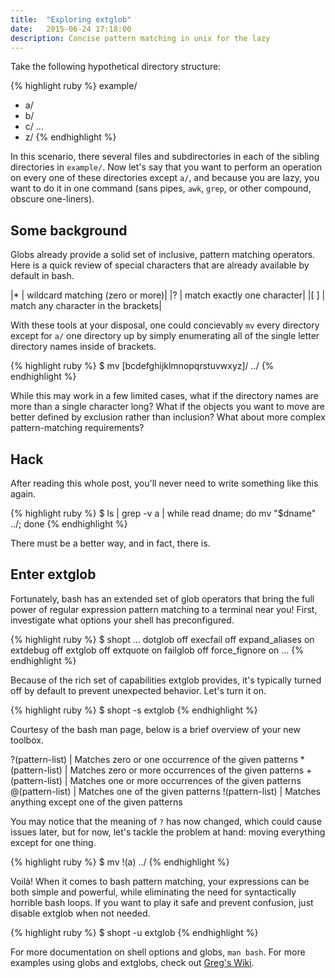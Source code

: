 ```yaml
---
title:  "Exploring extglob"
date:   2015-06-24 17:18:00
description: Concise pattern matching in unix for the lazy
---
```


Take the following hypothetical directory structure:

{% highlight ruby %}
example/
  - a/
  - b/
  - c/
  ...
  - z/
{% endhighlight %}

In this scenario, there several files and subdirectories in each of the sibling directories in `example/`. Now let's say that you want to perform an operation on every one of these directories except `a/`, and because you are lazy, you want to do it in one command (sans pipes, `awk`, `grep`, or other compound, obscure one-liners).

## Some background
Globs already provide a solid set of inclusive, pattern matching operators. Here is a quick review of special characters that are already available by default in bash.

|* | wildcard matching (zero or more)|
|? | match exactly one character|
|[ ] | match any character in the brackets|

With these tools at your disposal, one could concievably `mv` every directory except for `a/` one directory up by simply enumerating all of the single letter directory names inside of brackets.

{% highlight ruby %}
$ mv [bcdefghijklmnopqrstuvwxyz]/ ../
{% endhighlight %}

While this may work in a few limited cases, what if the directory names are more than a single character long? What if the objects you want to move are better defined by exclusion rather than inclusion? What about more complex pattern-matching requirements?

## Hack
After reading this whole post, you'll never need to write something like this again.

{% highlight ruby %}
$ ls | grep -v a | while read dname; do mv "$dname" ../; done
{% endhighlight %}

There must be a better way, and in fact, there is.

## Enter extglob
Fortunately, bash has an extended set of glob operators that bring the full power of regular expression pattern matching to a terminal near you! First, investigate what options your shell has preconfigured.

{% highlight ruby %}
$ shopt
...
dotglob         off
execfail        off
expand_aliases  on
extdebug        off
extglob         off
extquote        on
failglob        off
force_fignore   on
...
{% endhighlight %}

Because of the rich set of capabilities extglob provides, it's typically turned off by default to prevent unexpected behavior. Let's turn it on.

{% highlight ruby %}
$ shopt -s extglob
{% endhighlight %}

Courtesy of the bash man page, below is a brief overview of your new toolbox.

?(pattern-list) | Matches zero or one occurrence of the given patterns
*(pattern-list) | Matches zero or more occurrences of the given patterns
+(pattern-list) | Matches one or more occurrences of the given patterns
@(pattern-list) | Matches one of the given patterns
!(pattern-list) | Matches anything except one of the given patterns

You may notice that the meaning of `?` has now changed, which could cause issues later, but for now, let's tackle the problem at hand: moving everything except for one thing.

{% highlight ruby %}
$ mv !(a) ../
{% endhighlight %}

Voilà! When it comes to bash pattern matching, your expressions can be both simple and powerful, while eliminating the need for syntactically horrible bash loops. If you want to play it safe and prevent confusion, just disable extglob when not needed.

{% highlight ruby %}
$ shopt -u extglob
{% endhighlight %}

For more documentation on shell options and globs, `man bash`. For more examples using globs and extglobs, check out [Greg's Wiki](http://mywiki.wooledge.org/glob).
